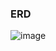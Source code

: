 ### ERD
![image](https://github.com/user-attachments/assets/30bf679c-cb68-4e80-8216-00596ebf354d)






